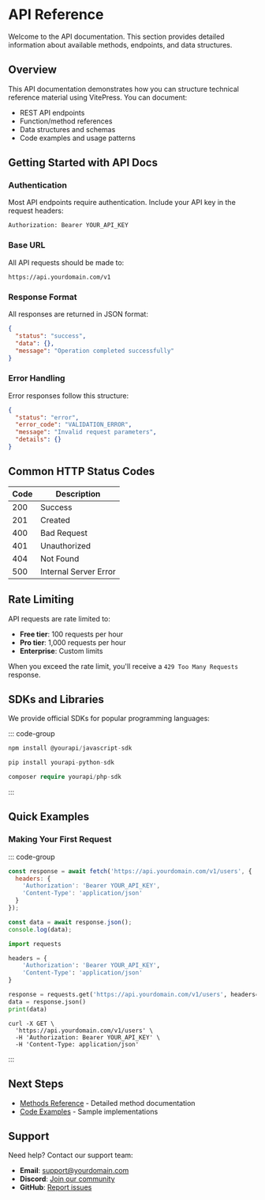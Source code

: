 # API Reference

Welcome to the API documentation. This section provides detailed information about available methods, endpoints, and data structures.

## Overview

This API documentation demonstrates how you can structure technical reference material using VitePress. You can document:

- REST API endpoints
- Function/method references
- Data structures and schemas
- Code examples and usage patterns

## Getting Started with API Docs

### Authentication

Most API endpoints require authentication. Include your API key in the request headers:

```http
Authorization: Bearer YOUR_API_KEY
```

### Base URL

All API requests should be made to:

```
https://api.yourdomain.com/v1
```

### Response Format

All responses are returned in JSON format:

```json
{
  "status": "success",
  "data": {},
  "message": "Operation completed successfully"
}
```

### Error Handling

Error responses follow this structure:

```json
{
  "status": "error",
  "error_code": "VALIDATION_ERROR",
  "message": "Invalid request parameters",
  "details": {}
}
```

## Common HTTP Status Codes

| Code | Description |
|------|-------------|
| 200 | Success |
| 201 | Created |
| 400 | Bad Request |
| 401 | Unauthorized |
| 404 | Not Found |
| 500 | Internal Server Error |

## Rate Limiting

API requests are rate limited to:

- **Free tier**: 100 requests per hour
- **Pro tier**: 1,000 requests per hour
- **Enterprise**: Custom limits

When you exceed the rate limit, you'll receive a `429 Too Many Requests` response.

## SDKs and Libraries

We provide official SDKs for popular programming languages:

::: code-group

```javascript [JavaScript]
npm install @yourapi/javascript-sdk
```

```python [Python]
pip install yourapi-python-sdk
```

```php [PHP]
composer require yourapi/php-sdk
```

:::

## Quick Examples

### Making Your First Request

::: code-group

```javascript [JavaScript]
const response = await fetch('https://api.yourdomain.com/v1/users', {
  headers: {
    'Authorization': 'Bearer YOUR_API_KEY',
    'Content-Type': 'application/json'
  }
});

const data = await response.json();
console.log(data);
```

```python [Python]
import requests

headers = {
    'Authorization': 'Bearer YOUR_API_KEY',
    'Content-Type': 'application/json'
}

response = requests.get('https://api.yourdomain.com/v1/users', headers=headers)
data = response.json()
print(data)
```

```curl [cURL]
curl -X GET \
  'https://api.yourdomain.com/v1/users' \
  -H 'Authorization: Bearer YOUR_API_KEY' \
  -H 'Content-Type: application/json'
```

:::

## Next Steps

- [Methods Reference](/api/methods) - Detailed method documentation
- [Code Examples](https://github.com/SmooSenseAI/sense-table-doc/tree/main/examples) - Sample implementations

## Support

Need help? Contact our support team:

- **Email**: support@yourdomain.com
- **Discord**: [Join our community](https://discord.gg/your-server)
- **GitHub**: [Report issues](https://github.com/SmooSenseAI/sense-table-doc/issues) 